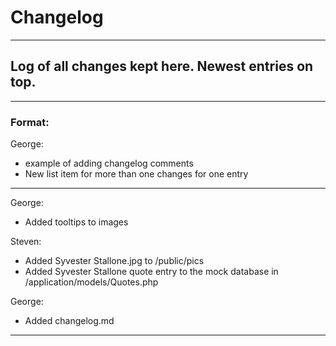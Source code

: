 <h1>Changelog</h1>
<hr/>
<h2>Log of all changes kept here. Newest entries on top.</h2>
<hr/>
<h3>Format:</h3>
<p>George:</p>
    <ul>
    <li>example of adding changelog comments</li>
    <li>New list item for more than one changes for one entry</li>
    </ul>
<hr/>

<p>George:</p>
    <ul>
    <li>Added tooltips to images</li>
    </ul>

<p>Steven:</p>
    <ul>
    <li>Added Syvester Stallone.jpg to /public/pics</li>
	<li>Added Syvester Stallone quote entry to the mock database in /application/models/Quotes.php</li>
    </ul>

<p>George:</p>
    <ul>
    <li>Added changelog.md</li>
    </ul>
<hr/>
